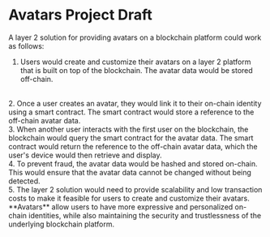 # Avatars Project Draft

A layer 2 solution for providing avatars on a blockchain platform could work as follows:

1. Users would create and customize their avatars on a layer 2 platform that is built on top of the blockchain. The avatar data would be stored off-chain.
<br>
2. Once a user creates an avatar, they would link it to their on-chain identity using a smart contract. The smart contract would store a reference to the off-chain avatar data.
<br>
3. When another user interacts with the first user on the blockchain, the blockchain would query the smart contract for the avatar data. The smart contract would return the reference to the off-chain avatar data, which the user's device would then retrieve and display.
<br>
4. To prevent fraud, the avatar data would be hashed and stored on-chain. This would ensure that the avatar data cannot be changed without being detected.
<br>
5. The layer 2 solution would need to provide scalability and low transaction costs to make it feasible for users to create and customize their avatars.
<br>
**Avatars** allow users to have more expressive and personalized on-chain identities, while also maintaining the security and trustlessness of the underlying blockchain platform.
